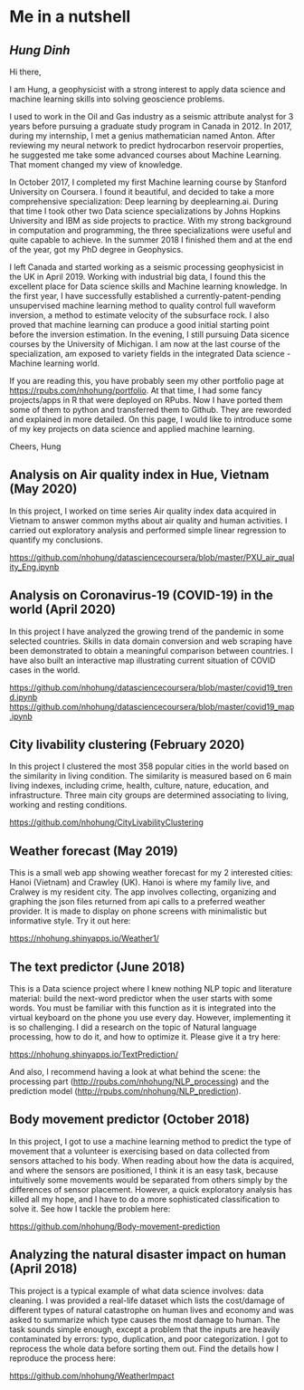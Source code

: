 # Me in a nutshell

## *Hung Dinh*

Hi there,

I am Hung, a geophysicist with a strong interest to apply data science and machine learning skills into solving geoscience problems.

I used to work in the Oil and Gas industry as a seismic attribute analyst for 3 years before pursuing a graduate study program in Canada in 2012. In 2017, during my internship, I met a genius mathematician named Anton. After reviewing my neural network to predict hydrocarbon reservoir properties, he suggested me take some advanced courses about Machine Learning. That moment changed my view of knowledge.

In October 2017, I completed my first Machine learning course by Stanford University on Coursera. I found it beautiful, and decided to take a more comprehensive specialization: Deep learning by deeplearning.ai. During that time I took other two Data science specializations by Johns Hopkins University and IBM as side projects to practice. With my strong background in computation and programming, the three specializations were useful and quite capable to achieve. In the summer 2018 I finished them and at the end of the year, got my PhD degree in Geophysics.

I left Canada and started working as a seismic processing geophysicist in the UK in April 2019. Working with industrial big data, I found this the excellent place for Data science skills and Machine learning knowledge. In the first year, I have successfully established a currently-patent-pending unsupervised machine learning method to quality control full waveform inversion, a method to estimate velocity of the subsurface rock. I also proved that machine learning can produce a good initial starting point before the inversion estimation. In the evening, I still pursuing Data sicence courses by the University of Michigan. I am now at the last course of the specialization, am exposed to variety fields in the integrated Data science - Machine learning world.

If you are reading this, you have probably seen my other portfolio page at https://rpubs.com/nhohung/portfolio. At that time, I had some fancy projects/apps in R that were deployed on RPubs. Now I have ported them some of them to python and transferred them to Github. They are reworded and explained in more detailed. On this page, I would like to introduce some of my key projects on data science and applied machine learning.

Cheers,
Hung


## Analysis on Air quality index in Hue, Vietnam (May 2020)
In this project, I worked on time series Air quality index data acquired in Vietnam to answer common myths about air quality and human activities. I carried out exploratory analysis and performed simple linear regression to quantify my conclusions.

https://github.com/nhohung/datasciencecoursera/blob/master/PXU_air_quality_Eng.ipynb

## Analysis on Coronavirus-19 (COVID-19) in the world (April 2020)
In this project I have analyzed the growing trend of the pandemic in some selected countries. Skills in data domain conversion and web scraping have been demonstrated to obtain a meaningful comparison between countries. I have also built an interactive map illustrating current situation of COVID cases in the world.

https://github.com/nhohung/datasciencecoursera/blob/master/covid19_trend.ipynb
https://github.com/nhohung/datasciencecoursera/blob/master/covid19_map.ipynb

## City livability clustering (February 2020)
In this project I clustered the most 358 popular cities in the world based on the similarity in living condition. The similarity is measured based on 6 main living indexes, including crime, health, culture, nature, education, and infrastructure. Three main city groups are determined associating to living, working and resting conditions.

https://github.com/nhohung/CityLivabilityClustering

## Weather forecast (May 2019)
This is a small web app showing weather forecast for my 2 interested cities: Hanoi (Vietnam) and Crawley (UK). Hanoi is where my family live, and Cralwey is my resident city. The app involves collecting, organizing and graphing the json files returned from api calls to a preferred weather provider. It is made to display on phone screens with minimalistic but informative style. Try it out here:

https://nhohung.shinyapps.io/Weather1/

## The text predictor (June 2018)
This is a Data science project where I knew nothing NLP topic and literature material: build the next-word predictor when the user starts with some words. You must be familiar with this function as it is integrated into the virtual keyboard on the phone you use every day. However, implementing it is so challenging. I did a research on the topic of Natural language processing, how to do it, and how to optimize it. Please give it a try here:

https://nhohung.shinyapps.io/TextPrediction/

And also, I recommend having a look at what behind the scene: the processing part (http://rpubs.com/nhohung/NLP_processing) and the prediction model (http://rpubs.com/nhohung/NLP_prediction).

## Body movement predictor (October 2018)
In this project, I got to use a machine learning method to predict the type of movement that a volunteer is exercising based on data collected from sensors attached to his body. When reading about how the data is acquired, and where the sensors are positioned, I think it is an easy task, because intuitively some movements would be separated from others simply by the differences of sensor placement. However, a quick exploratory analysis has killed all my hope, and I have to do a more sophisticated classification to solve it. See how I tackle the problem here:

https://github.com/nhohung/Body-movement-prediction

## Analyzing the natural disaster impact on human (April 2018)
This project is a typical example of what data science involves: data cleaning. I was provided a real-life dataset which lists the cost/damage of different types of natural catastrophe on human lives and economy and was asked to summarize which type causes the most damage to human. The task sounds simple enough, except a problem that the inputs are heavily contaminated by errors: typo, duplication, and poor categorization. I got to reprocess the whole data before sorting them out. Find the details how I reproduce the process here:

https://github.com/nhohung/WeatherImpact
